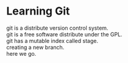 # Learning Git
git is a distribute version control system.  
git is a free software distribute under the GPL.  
git has a mutable index called stage.  
creating a new branch.  
here we go.  
